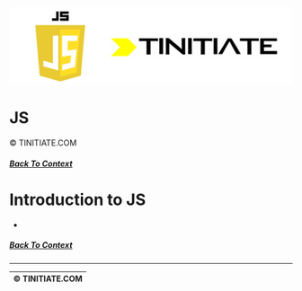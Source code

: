 ![JS Tinitiate Image](js_tinitiate.png)

# JS
&copy; TINITIATE.COM

##### [Back To Context](./README.md)

# Introduction to JS
* 

##### [Back To Context](./README.md)
***
| &copy; TINITIATE.COM |
|----------------------|